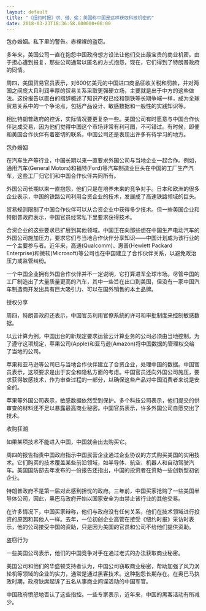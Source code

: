 ```yaml
---
layout: default
title: "《纽约时报》求、借、偷：美国称中国是这样获取科技机密的"
date: 2018-03-23T18:36:58.000000+08:00
---
```


包办婚姻。私下里的警告。赤裸裸的盗窃。

多年来，美国公司一直在抱怨中国政府想方设法让他们交出最宝贵的商业机密。由于担心遭到报复，那些公司通常以匿名的方式抱怨，现在，它们得到了特朗普政府的同情。

周四，美国贸易官员表示，对600亿美元的中国进口商品征收关税和罚款，并对两国之间庞大且利润丰厚的贸易关系采取更强硬立场，主要就是出于中方的这些做法。这份报告以直白的措辞概述了知识产权已经和钢铁等长期争端一样，成为全球贸易关系中的一个争论点，包括产品设计、敏感数据和一般性的实践知识等。

相比特朗普政府的控诉，实际情况要更复杂一些。美国公司有时愿意与中国合作伙伴达成交易，因为他们觉得中国这个市场非常有利可图，不可错过。有时候，即便和美国合作伙伴有着密切的联系，中国公司还是表现出许多有待学习的地方。

包办婚姻

在汽车生产等行业，中国长期以来一直要求外国公司与当地企业一起合作。例如，通用汽车(General Motors)和福特(Ford)等汽车制造业巨头在中国的工厂生产汽车，这些工厂归它们和中国合作伙伴共同所有。

外国公司长期以来一直抱怨，他们只是在培养未来的竞争对手。日本和欧洲的很多企业表示，中国的铁路公司利用合资企业的技术，发展成了高速铁路领域的巨头。

贸易规则限制了中国合作伙伴可以从合资企业中获得多少技术。但一些美国企业和特朗普政府表示，中国官员经常私下里要求获得技术。

合资企业的这些要求已扩展到其他领域。中国正在向那些想在中国生产电动汽车的外国公司施加压力，要求它们与当地合作伙伴分享知识——中国计划成为该行业的一个主要参与者。近年来，高通(Qualcomm)、惠普(Hewlett Packard Enterprise)和微软(Microsoft)等公司也在中国建立了合作伙伴关系，以避免政治压力或监管纠纷。

一个中国企业拥有外国合作伙伴并不一定说明，它打算进军全球市场。尽管中国的工厂制造出了大量质量更高的汽车，其中一些旨在出口到美国，但没有一家中国汽车制造商开发出具有巨大吸引力、可以在国外销售的本土品牌。

授权分享

周四，特朗普政府还表示，中国官员利用官僚系统的许可和审批制度来控制敏感数据。

以云计算为例。中国出台的新规定要求运营云计算业务的公司必须由当地控制。为了遵守这项规定，苹果公司(Apple)和亚马逊(Amazon)将中国数据的管理权交给了当地的公司。

苹果和亚马逊等公司已与当地合作伙伴建立了合资企业，处理中国的数据。中国官员表示，这项要求是出于安全和隐私方面的考虑。中国官员还向外国公司施压，要求获得敏感技术，作为审查过程的一部分，以确保这些产品对中国消费者来说是安全的。

苹果等外国公司表示，敏感数据依然受到保护。多个科技公司表示，他们提交的供审查的材料还不足以暴露最高商业秘密。中国官员表示，许多外国公司自愿交出了技术。

收购狂潮

如果某项技术不能进入中国，中国就会出去购买它。

周四的报告指责中国政府指示中国民营企业通过企业协议的方式购买美国的实用技术。它们购买的技术覆盖某些前沿领域，如半导体、航空、机器人和自动驾驶汽车。美国国防部去年发布的一份报告还指出，中国的投资者在资助一些创新型初创企业。

特朗普政府不是第一届对此感到担忧的政府。三年前，中国买家抢购了一些美国半导体公司，因此，奥巴马政府开始以国家安全为由禁止该行业的其他交易。

在许多情况下，中国买家辩称，他们与政府没有任何关系，他们在技术领域进行投资的原因和其他人一样。去年，一位初创企业高管在接受《纽约时报》采访时表示，他的公司接受中国的资助，只是因为美国的官员和公司不给他们提供资助。

盗窃行为

一些美国公司表示，他们的中国竞争对手在通过老式的办法获取商业秘密。

美国公司和他们的华盛顿支持者认为，中国公司窃取商业秘密，帮助加强了风力涡轮机等领域的企业的实力，通常是通过黑客技术。这种抱怨长期存在。在奥巴马执政时期，政府缺席起诉了五名从事商业间谍活动的中国军官。

中国政府愤怒地否认了这些指控。一些专家表示，近年来，中国的黑客活动有所减少。

